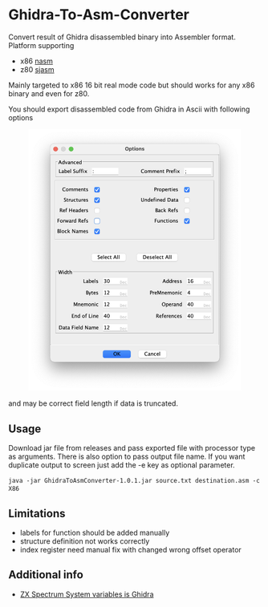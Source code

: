 # Ghidra-To-Asm-Converter
Convert result of Ghidra disassembled binary into Assembler format. 
Platform supporting 
 - x86 [nasm](https://www.nasm.us)
 - z80 [sjasm](https://github.com/Konamiman/Sjasm)

Mainly targeted to x86 16 bit real mode code but should works for any x86 binary and even for z80.

You should export disassembled code from Ghidra in Ascii with following options
<figure><img alt="Ghidra export dialog settings" src="images/ghidra_export_options.png"></figure> and may be correct field length if data is truncated.

## Usage
Download jar file from releases and pass exported file with processor type as arguments. There is also option to pass output file name. If you want duplicate output to screen just add the -e key as optional parameter.
```
java -jar GhidraToAsmConverter-1.0.1.jar source.txt destination.asm -c X86
```
## Limitations
 - labels for function should be added manually
 - structure definition not works correctly
 - index register need manual fix with changed wrong offset operator

## Additional info
 - [ZX Spectrum System variables is Ghidra](../gdt/zx_spectrum_sys_var.gdt)

